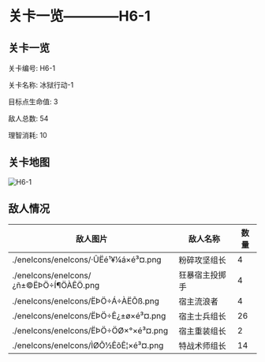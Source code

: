 # 关卡一览————H6-1


## 关卡一览

关卡编号: H6-1

关卡名称: 冰狱行动-1

目标点生命值: 3

敌人总数: 54

理智消耗: 10


## 关卡地图
![H6-1](./oprMap/H6-1.png)

## 敌人情况

| 敌人图片 | 敌人名称 | 数量  |
|---------|-----|-----|
| ./eneIcons/eneIcons/·ÛËé¹¥¼á×é³¤.png| 粉碎攻坚组长  |   4  |
| ./eneIcons/eneIcons/¿ñ±©ËÞÖ÷Í¶ÖÀÊÖ.png| 狂暴宿主投掷手  |   4  |
| ./eneIcons/eneIcons/ËÞÖ÷Á÷ÀËÕß.png| 宿主流浪者  |   4  |
| ./eneIcons/eneIcons/ËÞÖ÷Ê¿±ø×é³¤.png| 宿主士兵组长  |   26  |
| ./eneIcons/eneIcons/ËÞÖ÷ÖØ×°×é³¤.png| 宿主重装组长  |   2  |
| ./eneIcons/eneIcons/ÌØÕ½ÊõÊ¦×é³¤.png| 特战术师组长  |   14  |
